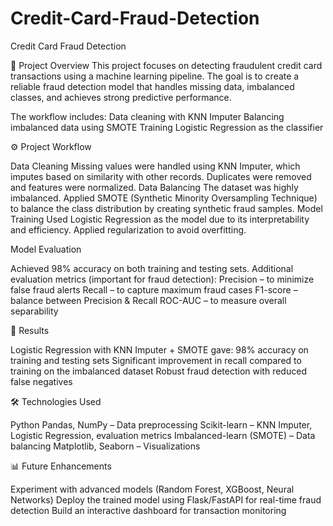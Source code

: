 # Credit-Card-Fraud-Detection
Credit Card Fraud Detection

📌 Project Overview
This project focuses on detecting fraudulent credit card transactions using a machine learning pipeline. The goal is to create a reliable fraud detection model that handles missing data, imbalanced classes, and achieves strong predictive performance.

The workflow includes:
Data cleaning with KNN Imputer
Balancing imbalanced data using SMOTE
Training Logistic Regression as the classifier

⚙️ Project Workflow

Data Cleaning
Missing values were handled using KNN Imputer, which imputes based on similarity with other records.
Duplicates were removed and features were normalized.
Data Balancing
The dataset was highly imbalanced.
Applied SMOTE (Synthetic Minority Oversampling Technique) to balance the class distribution by creating synthetic fraud samples.
Model Training
Used Logistic Regression as the model due to its interpretability and efficiency.
Applied regularization to avoid overfitting.

Model Evaluation

Achieved 98% accuracy on both training and testing sets.
Additional evaluation metrics (important for fraud detection):
Precision – to minimize false fraud alerts
Recall – to capture maximum fraud cases
F1-score – balance between Precision & Recall
ROC-AUC – to measure overall separability

🚀 Results

Logistic Regression with KNN Imputer + SMOTE gave:
98% accuracy on training and testing sets
Significant improvement in recall compared to training on the imbalanced dataset
Robust fraud detection with reduced false negatives

🛠️ Technologies Used

Python
Pandas, NumPy – Data preprocessing
Scikit-learn – KNN Imputer, Logistic Regression, evaluation metrics
Imbalanced-learn (SMOTE) – Data balancing
Matplotlib, Seaborn – Visualizations

📊 Future Enhancements

Experiment with advanced models (Random Forest, XGBoost, Neural Networks)
Deploy the trained model using Flask/FastAPI for real-time fraud detection
Build an interactive dashboard for transaction monitoring
